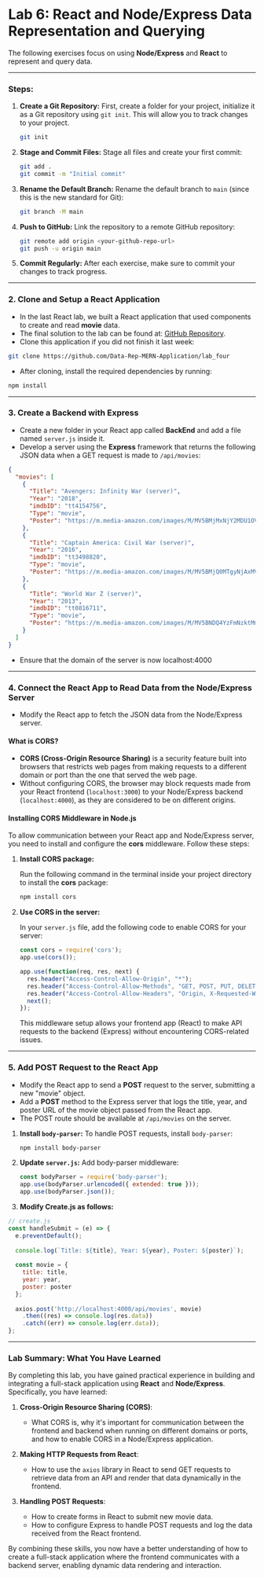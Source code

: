 
# Lab 6: React and Node/Express Data Representation and Querying

The following exercises focus on using **Node/Express** and **React** to represent and query data.

---


### Steps:
1. **Create a Git Repository:**
    First, create a folder for your project, initialize it as a Git repository using `git init`. This will allow you to track changes to your project.

    ```bash
    git init
    ```

2. **Stage and Commit Files:**
    Stage all files and create your first commit:
    
    ```bash
    git add .
    git commit -m "Initial commit"
    ```

3. **Rename the Default Branch:**
    Rename the default branch to `main` (since this is the new standard for Git):
    
    ```bash
    git branch -M main
    ```

4. **Push to GitHub:**
    Link the repository to a remote GitHub repository:
    
    ```bash
    git remote add origin <your-github-repo-url>
    git push -u origin main
    ```

5. **Commit Regularly:**
    After each exercise, make sure to commit your changes to track progress.

---

### 2. Clone and Setup a React Application

- In the last React lab, we built a React application that used components to create and read **movie** data.
- The final solution to the lab can be found at: [GitHub Repository](https://github.com/Data-Rep-MERN-Application/lab_four).
- Clone this application if you did not finish it last week:

```bash
git clone https://github.com/Data-Rep-MERN-Application/lab_four
```

- After cloning, install the required dependencies by running:

```bash
npm install
```

---

### 3. Create a Backend with Express

- Create a new folder in your React app called **BackEnd** and add a file named `server.js` inside it.
- Develop a server using the **Express** framework that returns the following JSON data when a GET request is made to `/api/movies`:

```json
{
  "movies": [
    {
      "Title": "Avengers: Infinity War (server)",
      "Year": "2018",
      "imdbID": "tt4154756",
      "Type": "movie",
      "Poster": "https://m.media-amazon.com/images/M/MV5BMjMxNjY2MDU1OV5BMl5BanBnXkFtZTgwNzY1MTUwNTM@._V1_SX300.jpg"
    },
    {
      "Title": "Captain America: Civil War (server)",
      "Year": "2016",
      "imdbID": "tt3498820",
      "Type": "movie",
      "Poster": "https://m.media-amazon.com/images/M/MV5BMjQ0MTgyNjAxMV5BMl5BanBnXkFtZTgwNjUzMDkyODE@._V1_SX300.jpg"
    },
    {
      "Title": "World War Z (server)",
      "Year": "2013",
      "imdbID": "tt0816711",
      "Type": "movie",
      "Poster": "https://m.media-amazon.com/images/M/MV5BNDQ4YzFmNzktMmM5ZC00MDZjLTk1OTktNDE2ODE4YjM2MjJjXkEyXkFqcGdeQXVyNTA4NzY1MzY@._V1_SX300.jpg"
    }
  ]
}
```
- Ensure that the domain of the server is now localhost:4000
---

### 4. Connect the React App to Read Data from the Node/Express Server

- Modify the React app to fetch the JSON data from the Node/Express server.
  
#### What is CORS?

- **CORS (Cross-Origin Resource Sharing)** is a security feature built into browsers that restricts web pages from making requests to a different domain or port than the one that served the web page.
- Without configuring CORS, the browser may block requests made from your React frontend (`localhost:3000`) to your Node/Express backend (`localhost:4000`), as they are considered to be on different origins.
  
#### Installing CORS Middleware in Node.js

To allow communication between your React app and Node/Express server, you need to install and configure the **cors** middleware. Follow these steps:

1. **Install CORS package:**

   Run the following command in the terminal inside your project directory to install the **cors** package:

   ```bash
   npm install cors
   ```

2. **Use CORS in the server:**

   In your `server.js` file, add the following code to enable CORS for your server:

   ```javascript
   const cors = require('cors');
   app.use(cors());

   app.use(function(req, res, next) {
     res.header("Access-Control-Allow-Origin", "*");
     res.header("Access-Control-Allow-Methods", "GET, POST, PUT, DELETE, OPTIONS");
     res.header("Access-Control-Allow-Headers", "Origin, X-Requested-With, Content-Type, Accept");
     next();
   });
   ```

   This middleware setup allows your frontend app (React) to make API requests to the backend (Express) without encountering CORS-related issues.

---

### 5. Add POST Request to the React App

- Modify the React app to send a **POST** request to the server, submitting a new "movie" object.
- Add a **POST** method to the Express server that logs the title, year, and poster URL of the movie object passed from the React app.
- The POST route should be available at `/api/movies` on the server.

1. **Install `body-parser`:**
   To handle POST requests, install `body-parser`:
   
   ```bash
   npm install body-parser
   ```

2. **Update `server.js`:**
   Add body-parser middleware:
   
   ```javascript
   const bodyParser = require('body-parser');
   app.use(bodyParser.urlencoded({ extended: true }));
   app.use(bodyParser.json());
   ```
3. **Modify Create.js as follows:**



```javascript
// create.js
const handleSubmit = (e) => {
  e.preventDefault();
  
  console.log(`Title: ${title}, Year: ${year}, Poster: ${poster}`);
  
  const movie = {
    title: title,
    year: year,
    poster: poster
  };
  
  axios.post('http://localhost:4000/api/movies', movie)
    .then((res) => console.log(res.data))
    .catch((err) => console.log(err.data));
};
```

---

### Lab Summary: What You Have Learned

By completing this lab, you have gained practical experience in building and integrating a full-stack application using **React** and **Node/Express**. Specifically, you have learned:

1. **Cross-Origin Resource Sharing (CORS)**:
   - What CORS is, why it's important for communication between the frontend and backend when running on different domains or ports, and how to enable CORS in a Node/Express application.

2. **Making HTTP Requests from React**:
   - How to use the `axios` library in React to send GET requests to retrieve data from an API and render that data dynamically in the frontend.

3. **Handling POST Requests**:
   - How to create forms in React to submit new movie data.
   - How to configure Express to handle POST requests and log the data received from the React frontend.

By combining these skills, you now have a better understanding of how to create a full-stack application where the frontend communicates with a backend server, enabling dynamic data rendering and interaction.
